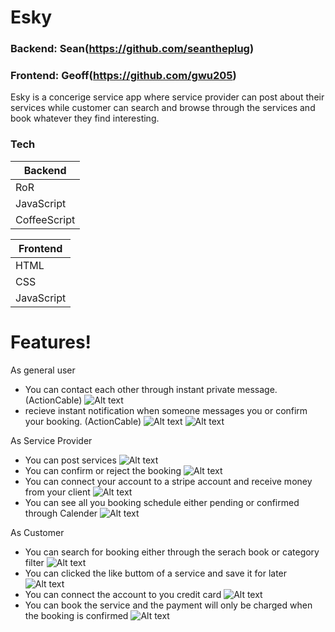 # Esky

### Backend: Sean(https://github.com/seantheplug) 
### Frontend: Geoff(https://github.com/gwu205)

Esky is a concerige service app where service provider can post about their services while customer can search and browse through the services and book whatever they find interesting.

### Tech
| Backend |  
| ------ | 
| RoR |  
| JavaScript |  
| CoffeeScript |  

| Frontend |  
| ------ | 
| HTML |  
| CSS |  
| JavaScript |  

# Features!
As general user
  - You can contact each other through instant private message. (ActionCable)
  ![Alt text](app/assets/images/message_example.png?raw=true "Title")
  - recieve instant notification when someone messages you or confirm your booking. (ActionCable)
  ![Alt text](app/assets/images/notification_example.png?raw=true "Title")
  ![Alt text](app/assets/images/notifications_view.png?raw=true "Title")
  
As Service Provider
  - You can post services 
  ![Alt text](app/assets/images/add_service.png?raw=true "Title")
  - You can confirm or reject the booking
  ![Alt text](app/assets/images/confirmed_booking.png?raw=true "Title")
  - You can connect your account to a stripe account and receive money from your client
  ![Alt text](app/assets/images/connect_to_stripe_connect.png?raw=true "Title")
  - You can see all you booking schedule either pending or confirmed through Calender
  ![Alt text](app/assets/images/schedule_example.png?raw=true "Title")
  
As Customer 
  - You can search for booking either through the serach book or category filter
  ![Alt text](app/assets/images/search_example.png?raw=true "Title")
  - You can clicked the like buttom of a service and save it for later 
  ![Alt text](app/assets/images/like_feature_example.png?raw=true "Title")
  - You can connect the account to you credit card 
  ![Alt text](app/assets/images/credit_card_example.png?raw=true "Title")
  - You can book the service and the payment will only be charged when the booking is confirmed
  ![Alt text](app/assets/images/customer_booking.png?raw=true "Title")
 













